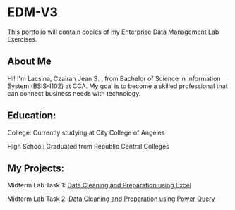 # EDM-V3
This portfolio will contain copies of my Enterprise Data Management Lab Exercises.

## About Me
Hi! I'm Lacsina, Czairah Jean S. , from Bachelor of Science in Information System (BSIS-I102) at CCA. My goal is to become a skilled professional that can connect business needs with technology.
## Education:
College: Currently studying at City College of Angeles

High School: Graduated from Republic Central Colleges

## My Projects:
Midterm Lab Task 1: [Data Cleaning and Preparation using Excel](https://github.com/cjslacsina/EDM-V3/blob/main/Midterm%20Lab%20Task%201/README.MD)

Midterm Lab Task 2: [Data Cleaning and Preparation using Power Query](https://github.com/cjslacsina/EDM-V3/blob/main/Midterm%20Lab%20Task%202/README.md)

